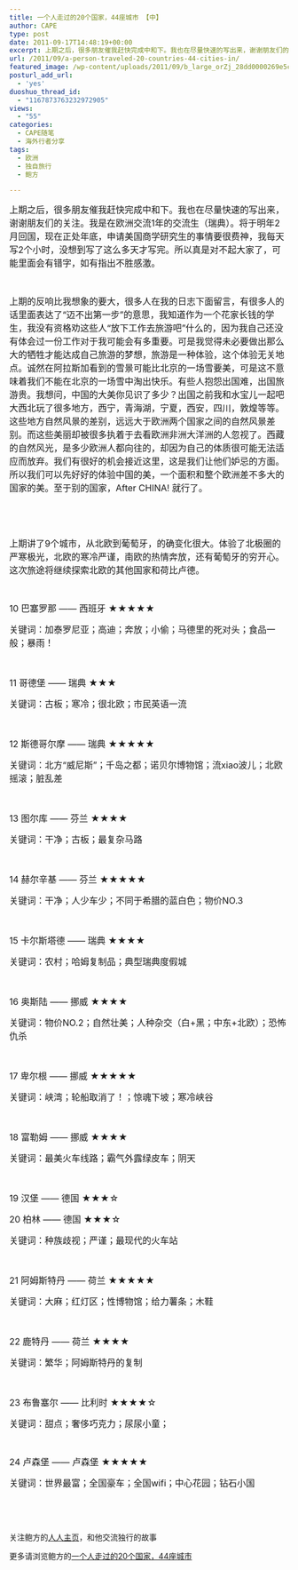 ```yaml
---
title: 一个人走过的20个国家，44座城市 【中】
author: CAPE
type: post
date: 2011-09-17T14:48:19+00:00
excerpt: 上期之后，很多朋友催我赶快完成中和下。我也在尽量快速的写出来，谢谢朋友们的关注。我是在欧洲交流1年的交流生（瑞典）。将于明年2月回国，现在正处年底，申请美国商学研究生的事情要很费神，我每天写2个小时，没想到写了这么多天才写完。所以真是对不起大家了，可能里面会有错字，如有指出不胜感激。
url: /2011/09/a-person-traveled-20-countries-44-cities-in/
featured_image: /wp-content/uploads/2011/09/b_large_orZj_28dd0000269e5c42.jpg
posturl_add_url:
  - 'yes'
duoshuo_thread_id:
  - "1167873763232972905"
views:
  - "55"
categories:
  - CAPE随笔
  - 海外行者分享
tags:
  - 欧洲
  - 独自旅行
  - 鲍方

---
```

<span class="Apple-style-span" style="font-size: 16px;">上期之后，很多朋友催我赶快完成中和下。我也在尽量快速的写出来，谢谢朋友们的关注。我是在欧洲交流1年的交流生（瑞典）。将于明年2月回国，现在正处年底，申请美国商学研究生的事情要很费神，我每天写2个小时，没想到写了这么多天才写完。所以真是对不起大家了，可能里面会有错字，如有指出不胜感激。</span>

&nbsp;

<span style="font-size: 12pt;">上期的反响比我想象的要大，很多人在我的日志下面留言，有很多人的话里面表达了“迈不出第一步”的意思，我知道作为一个花家长钱的学生，我没有资格劝这些人“放下工作去旅游吧”什么的，因为我自己还没有体会过一份工作对于我可能会有多重要。可是我觉得未必要做出那么大的牺牲才能达成自己旅游的梦想，旅游是一种体验，这个体验无关地点。诚然在阿拉斯加看到的雪景可能比北京的一场雪要美，可是这不意味着我们不能在北京的一场雪中淘出快乐。有些人抱怨出国难，出国旅游贵。我想问，中国的大美你见识了多少？出国之前我和水宝儿一起吧大西北玩了很多地方，西宁，青海湖，宁夏，西安，四川，敦煌等等。这些地方自然风景的差别，远远大于欧洲两个国家之间的自然风景差别。而这些美丽却被很多执着于去看欧洲非洲大洋洲的人忽视了。西藏的自然风光，是多少欧洲人都向往的，却因为自己的体质很可能无法适应而放弃。我们有很好的机会接近这里，这是我们让他们妒忌的方面。所以我们可以先好好的体验中国的美，一个面积和整个欧洲差不多大的国家的美。至于别的国家，After CHINA! 就行了。</span>

&nbsp;

&nbsp;

<span style="font-size: 12pt;">上期讲了9个城市，从北欧到葡萄牙，的确变化很大。体验了北极圈的严寒极光，北欧的寒冷严谨，南欧的热情奔放，还有葡萄牙的穷开心。这次旅途将继续探索北欧的其他国家和荷比卢德。</span>

&nbsp;

<span style="font-size: 12pt;">10 巴塞罗那 —— 西班牙 ★★★★★</span>

<span style="font-size: 12pt;">关键词：加泰罗尼亚；高迪；奔放；小偷；马德里的死对头；食品一般；暴雨！</span>

<span style="font-size: 12pt;"> </span>

<span style="font-size: 12pt;">11 哥德堡 —— 瑞典 ★★★</span>

<span style="font-size: 12pt;">关键词：古板；寒冷；很北欧；市民英语一流</span>

<span style="font-size: 12pt;"> </span>

<span style="font-size: 12pt;">12 斯德哥尔摩 —— 瑞典 ★★★★★</span>

<span style="font-size: 12pt;">关键词：北方“威尼斯”；千岛之都；诺贝尔博物馆；流xiao波儿；北欧摇滚；脏乱差</span>

<span style="font-size: 12pt;"> </span>

<span style="font-size: 12pt;">13 图尔库 —— 芬兰 ★★★★</span>

<span style="font-size: 12pt;">关键词：干净；古板；最复杂马路</span>

<span style="font-size: 12pt;"> </span>

<span style="font-size: 12pt;">14 赫尔辛基 —— 芬兰 ★★★★★</span>

<span style="font-size: 12pt;">关键词：干净；人少车少；不同于希腊的蓝白色；物价NO.3</span>

<span style="font-size: 12pt;"> </span>

<span style="font-size: 12pt;">15 卡尔斯塔德 —— 瑞典 ★★★★</span>

<span style="font-size: 12pt;">关键词：农村；哈姆复制品；典型瑞典度假城</span>

<span style="font-size: 12pt;"> </span>

<span style="font-size: 12pt;">16 奥斯陆 —— 挪威 ★★★★</span>

<span style="font-size: 12pt;">关键词：物价NO.2；自然壮美；人种杂交（白+黑；中东+北欧）；恐怖仇杀</span>

<span style="font-size: 12pt;"> </span>

<span style="font-size: 12pt;">17 卑尔根 —— 挪威 ★★★★★</span>

<span style="font-size: 12pt;">关键词：峡湾；轮船取消了！；惊魂下坡；寒冷峡谷</span>

<span style="font-size: 12pt;"> </span>

<span style="font-size: 12pt;">18 富勒姆 —— 挪威 ★★★★</span>

<span style="font-size: 12pt;">关键词：最美火车线路；霸气外露绿皮车；阴天</span>

<span style="font-size: 12pt;"> </span>

<span style="font-size: 12pt;">19 汉堡 —— 德国 ★★★☆</span>

<span style="font-size: 12pt;">20 柏林 —— 德国 ★★★☆</span>

<span style="font-size: 12pt;">关键词：种族歧视；严谨；最现代的火车站</span>

<span style="font-size: 12pt;"> </span>

<span style="font-size: 12pt;">21 阿姆斯特丹 —— 荷兰 ★★★★★</span>

<span style="font-size: 12pt;">关键词：大麻；红灯区；性博物馆；给力薯条；木鞋</span>

<span style="font-size: 12pt;"> </span>

<span style="font-size: 12pt;">22 鹿特丹 —— 荷兰 ★★★★</span>

<span style="font-size: 12pt;">关键词：繁华；阿姆斯特丹的复制</span>

<span style="font-size: 12pt;"> </span>

<span style="font-size: 12pt;">23 布鲁塞尔 —— 比利时 ★★★★☆</span>

<span style="font-size: 12pt;">关键词：甜点；奢侈巧克力；尿尿小童；</span>

&nbsp;

<span style="font-size: 12pt;">24 卢森堡 —— 卢森堡 ★★★★★</span>

<span style="font-size: 12pt;">关键词：世界最富；全国豪车；全国wifi；中心花园；钻石小国</span>

&nbsp;

&nbsp;

关注鲍方的<a href="http://www.renren.com/baofang777" target="_blank">人人主页</a>，和他交流独行的故事

更多请浏览鲍方的[一个人走过的20个国家，44座城市][1]

&nbsp;

 [1]: http://www.capechina.org/2011/09/a-person-traveled-20-countries-44-cities/